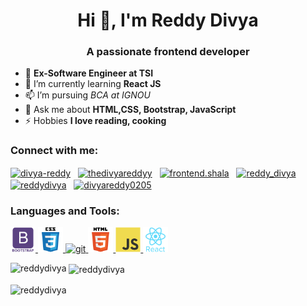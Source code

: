 <h1 align="center">Hi 👋, I'm Reddy Divya</h1>
<h3 align="center">A passionate frontend developer</h3>

- 💬 **Ex-Software Engineer at TSI**
- 🌱 I’m currently learning **React JS**
- 📫 I’m pursuing *BCA at IGNOU* 
- 💬 Ask me about **HTML,CSS, Bootstrap, JavaScript**
- ⚡ Hobbies **I love reading, cooking**

<h3 align="left">Connect with me:</h3>
<p align="left">
  <a href="https://linkedin.com/in/divya-reddy-58025a12b" target="blank"><img align="center" src="https://raw.githubusercontent.com/rahuldkjain/github-profile-readme-generator/master/src/images/icons/Social/linked-in-alt.svg" alt="divya-reddy" height="30" width="40" /></a> &nbsp
  <a href="https://twitter.com/thedivyareddyy" target="blank"><img align="center" src="https://raw.githubusercontent.com/rahuldkjain/github-profile-readme-generator/master/src/images/icons/Social/twitter.svg" alt="thedivyareddyy" height="30" width="40" /></a> &nbsp  
  <a href="https://instagram.com/frontend.shala" target="blank"><img align="center" src="https://raw.githubusercontent.com/rahuldkjain/github-profile-readme-generator/master/src/images/icons/Social/instagram.svg" alt="frontend.shala" height="30" width="40" /></a> &nbsp
    <a href="https://codepen.io/reddy_divya" target="blank"><img align="center" src="https://raw.githubusercontent.com/rahuldkjain/github-profile-readme-generator/master/src/images/icons/Social/codepen.svg" alt="reddy_divya" height="30" width="40" /></a> &nbsp
    <a href="https://dev.to/reddydivya" target="blank"><img align="center" src="https://cdn.jsdelivr.net/npm/simple-icons@3.0.1/icons/dev-dot-to.svg" alt="reddydivya" height="30" width="40" /></a> &nbsp
    <a href="https://codesandbox.com/divyareddy0205" target="blank"><img align="center" src="https://cdn.jsdelivr.net/npm/simple-icons@3.0.1/icons/codesandbox.svg" alt="divyareddy0205" height="30" width="40" /></a>
</p>

<h3 align="left">Languages and Tools:</h3>
<p align="left"> <a href="https://getbootstrap.com" target="_blank"> <img src="https://raw.githubusercontent.com/devicons/devicon/master/icons/bootstrap/bootstrap-plain-wordmark.svg" alt="bootstrap" width="40" height="40"/> </a> <a href="https://www.w3schools.com/css/" target="_blank"> <img src="https://raw.githubusercontent.com/devicons/devicon/master/icons/css3/css3-original-wordmark.svg" alt="css3" width="40" height="40"/> </a> <a href="https://git-scm.com/" target="_blank"> <img src="https://www.vectorlogo.zone/logos/git-scm/git-scm-icon.svg" alt="git" width="40" height="40"/> </a> <a href="https://www.w3.org/html/" target="_blank"> <img src="https://raw.githubusercontent.com/devicons/devicon/master/icons/html5/html5-original-wordmark.svg" alt="html5" width="40" height="40"/> </a> <a href="https://developer.mozilla.org/en-US/docs/Web/JavaScript" target="_blank"> <img src="https://raw.githubusercontent.com/devicons/devicon/master/icons/javascript/javascript-original.svg" alt="javascript" width="40" height="40"/> </a> <a href="https://reactjs.org/" target="_blank"> <img src="https://raw.githubusercontent.com/devicons/devicon/master/icons/react/react-original-wordmark.svg" alt="react" width="40" height="40"/> </a> </p>

<p><img align="left" src="https://github-readme-stats.vercel.app/api/top-langs?username=reddydivya&show_icons=true&locale=en&layout=compact" alt="reddydivya" /></p>

<p>&nbsp;<img align="center" src="https://github-readme-stats.vercel.app/api?username=reddydivya&show_icons=true&locale=en" alt="reddydivya" /></p>

<p><img align="center" src="https://github-readme-streak-stats.herokuapp.com/?user=reddydivya&" alt="reddydivya" /></p>


